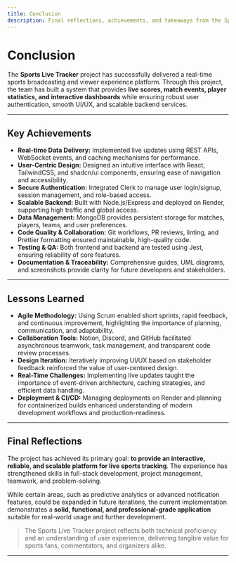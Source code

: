 ```yaml
---
title: Conclusion
description: Final reflections, achievements, and takeaways from the Sports Live Tracker project.
---
```



# Conclusion

The **Sports Live Tracker** project has successfully delivered a real-time sports broadcasting and viewer experience platform. Through this project, the team has built a system that provides **live scores, match events, player statistics, and interactive dashboards** while ensuring robust user authentication, smooth UI/UX, and scalable backend services.

---

## Key Achievements

- **Real-time Data Delivery:** Implemented live updates using REST APIs, WebSocket events, and caching mechanisms for performance.  
- **User-Centric Design:** Designed an intuitive interface with React, TailwindCSS, and shadcn/ui components, ensuring ease of navigation and accessibility.  
- **Secure Authentication:** Integrated Clerk to manage user login/signup, session management, and role-based access.  
- **Scalable Backend:** Built with Node.js/Express and deployed on Render, supporting high traffic and global access.  
- **Data Management:** MongoDB provides persistent storage for matches, players, teams, and user preferences.  
- **Code Quality & Collaboration:** Git workflows, PR reviews, linting, and Prettier formatting ensured maintainable, high-quality code.  
- **Testing & QA:** Both frontend and backend are tested using Jest, ensuring reliability of core features.  
- **Documentation & Traceability:** Comprehensive guides, UML diagrams, and screenshots provide clarity for future developers and stakeholders.

---

## Lessons Learned

- **Agile Methodology:** Using Scrum enabled short sprints, rapid feedback, and continuous improvement, highlighting the importance of planning, communication, and adaptability.  
- **Collaboration Tools:** Notion, Discord, and GitHub facilitated asynchronous teamwork, task management, and transparent code review processes.  
- **Design Iteration:** Iteratively improving UI/UX based on stakeholder feedback reinforced the value of user-centered design.  
- **Real-Time Challenges:** Implementing live updates taught the importance of event-driven architecture, caching strategies, and efficient data handling.  
- **Deployment & CI/CD:** Managing deployments on Render and planning for containerized builds enhanced understanding of modern development workflows and production-readiness.

---

## Final Reflections

The project has achieved its primary goal: **to provide an interactive, reliable, and scalable platform for live sports tracking**. The experience has strengthened skills in full-stack development, project management, teamwork, and problem-solving.  

While certain areas, such as predictive analytics or advanced notification features, could be expanded in future iterations, the current implementation demonstrates a **solid, functional, and professional-grade application** suitable for real-world usage and further development.

> The Sports Live Tracker project reflects both technical proficiency and an understanding of user experience, delivering tangible value for sports fans, commentators, and organizers alike.

---
